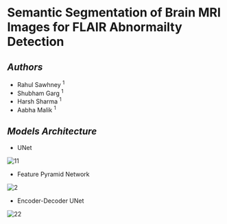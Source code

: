 # Semantic Segmentation of Brain MRI Images for FLAIR Abnormailty Detection  

## _Authors_
* Rahul Sawhney <sup>1</sup>
* Shubham Garg <sup>1</sup>
* Harsh Sharma <sup>1</sup>
* Aabha Malik <sup>1</sup>

## _Models Architecture_
* UNet
 
![11](https://user-images.githubusercontent.com/65220704/133679597-3d35bc26-ec8c-4449-8979-6ae7b26d2ed0.PNG)


* Feature Pyramid Network 

![2](https://user-images.githubusercontent.com/65220704/133679272-069b4f6c-77c2-47ac-8c8f-9b89612fef9f.png)


* Encoder-Decoder UNet  

![22](https://user-images.githubusercontent.com/65220704/133679900-58b2e4fd-24c3-406d-b600-0ae7e7fb1152.PNG)




